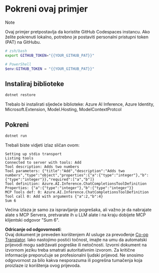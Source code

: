 <!--
CO_OP_TRANSLATOR_METADATA:
{
  "original_hash": "c40c54fa74ded9c223bc0ebfc8a2de7c",
  "translation_date": "2025-07-13T19:04:52+00:00",
  "source_file": "03-GettingStarted/03-llm-client/solution/dotnet/README.md",
  "language_code": "hr"
}
-->
# Pokreni ovaj primjer

> [!NOTE]
> Ovaj primjer pretpostavlja da koristite GitHub Codespaces instancu. Ako želite pokrenuti lokalno, potrebno je postaviti personalni pristupni token (PAT) na GitHubu.
>
> ```bash
> # zsh/bash
> export GITHUB_TOKEN="{{YOUR_GITHUB_PAT}}"
> ```
>
> ```powershell
> # PowerShell
> $env:GITHUB_TOKEN = "{{YOUR_GITHUB_PAT}}"
> ```

## Instaliraj biblioteke

```sh
dotnet restore
```

Trebalo bi instalirati sljedeće biblioteke: Azure AI Inference, Azure Identity, Microsoft.Extension, Model.Hosting, ModelContextProtcol

## Pokreni

```sh 
dotnet run
```

Trebali biste vidjeti izlaz sličan ovom:

```text
Setting up stdio transport
Listing tools
Connected to server with tools: Add
Tool description: Adds two numbers
Tool parameters: {"title":"Add","description":"Adds two numbers","type":"object","properties":{"a":{"type":"integer"},"b":{"type":"integer"}},"required":["a","b"]}
Tool definition: Azure.AI.Inference.ChatCompletionsToolDefinition
Properties: {"a":{"type":"integer"},"b":{"type":"integer"}}
MCP Tools def: 0: Azure.AI.Inference.ChatCompletionsToolDefinition
Tool call 0: Add with arguments {"a":2,"b":4}
Sum 6
```

Većina izlaza je samo za ispravljanje pogrešaka, ali važno je da nabrajate alate s MCP Servera, pretvarate ih u LLM alate i na kraju dobijete MCP klijentski odgovor "Sum 6".

**Odricanje od odgovornosti**:  
Ovaj dokument je preveden korištenjem AI usluge za prevođenje [Co-op Translator](https://github.com/Azure/co-op-translator). Iako nastojimo postići točnost, imajte na umu da automatski prijevodi mogu sadržavati pogreške ili netočnosti. Izvorni dokument na izvornom jeziku treba smatrati autoritativnim izvorom. Za kritične informacije preporučuje se profesionalni ljudski prijevod. Ne snosimo odgovornost za bilo kakva nesporazuma ili pogrešna tumačenja koja proizlaze iz korištenja ovog prijevoda.